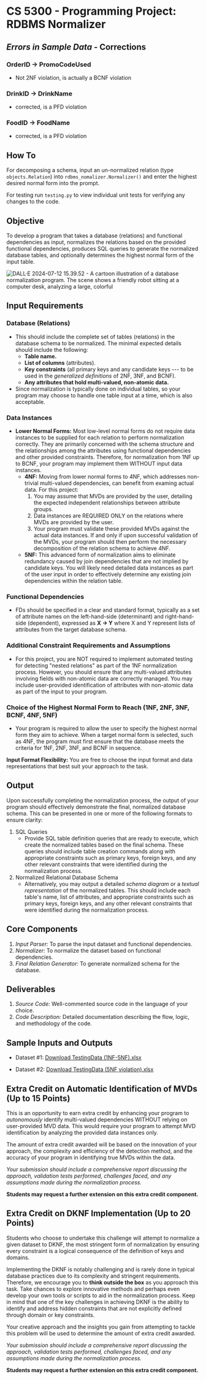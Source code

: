 # CS 5300 - Programming Project: RDBMS Normalizer

## *Errors in Sample Data* - Corrections

### OrderID -> PromoCodeUsed

- Not 2NF violation, is actually a BCNF violation

### DrinkID -> DrinkName

- corrected, is a PFD violation

### FoodID -> FoodName

- corrected, is a PFD violation

## How To

For decomposing a schema, input an un-normalized relation (type `objects.Relation`) into `rdbms_nomalizer.Normalizer()` and enter the highest desired normal form into the prompt.

For testing run `testing.py` to view individual unit tests for verifying any changes to the code.

## Objective

To develop a program that takes a database (relations) and functional dependencies as input, normalizes the relations based on the provided functional dependencies, produces SQL queries to generate the normalized database tables, and optionally determines the highest normal form of the input table.

![DALL·E 2024-07-12 15.39.52 - A cartoon illustration of a database normalization program. The scene shows a friendly robot sitting at a computer desk, analyzing a large, colorful](DALL·E%202024-07-12%2015.39.52%20-%20A%20cartoon%20illustration%20of%20a%20database%20normalization%20program.%20The%20scene%20shows%20a%20friendly%20robot%20sitting%20at%20a%20computer%20desk,%20analyzing%20a%20large,%20colorful%20f.webp)

## Input Requirements

### Database (Relations)

- This should include the complete set of tables (relations) in the database schema to be normalized. The minimal expected details should include the following:
  - **Table name.**
  - **List of columns** (attributes).
  - **Key constraints** (all primary keys and any candidate keys --- to be used in the *generalized definitions* of 2NF, 3NF, and BCNF).
  - **Any attributes that hold multi-valued, non-atomic data.**
- Since normalization is typically done on individual tables, so your program may choose to handle one table input at a time, which is also acceptable.

### Data Instances

- **Lower Normal Forms:** Most low-level normal forms do not require data instances to be supplied for each relation to perform normalization correctly. They are primarily concerned with the schema structure and the relationships among the attributes using functional dependencies and other provided constraints. Therefore, for normalization from 1NF up to BCNF, your program may implement them WITHOUT input data instances.
  - **4NF:** Moving from lower normal forms to 4NF, which addresses non-trivial multi-valued dependencies, can benefit from examing actual data. For this project:
    1. You may assume that MVDs are provided by the user, detailing the expected independent relationships between attribute groups.
    2. Data instances are REQUIRED ONLY on the relations where MVDs are provided by the user.
    3. Your program must validate these provided MVDs against the actual data instances. If and only if upon successful validation of the MVDs, your program should then perform the necessary decomposition of the relation schema to achieve 4NF.
  - **5NF:** This advanced form of normalization aims to eliminate redundancy caused by join dependencies that are not implied by candidate keys. You will likely need detailed data instances as part of the user input in order to effectively determine any existing join dependencies within the relation table.

### Functional Dependencies

- FDs should be specified in a clear and standard format, typically as a set of attribute names on the left-hand-side (determinant) and right-hand-side (dependent), expressed as **X -> Y** where X and Y represent lists of attributes from the target database schema.

### Additional Constraint Requirements and Assumptions

- For this project, you are NOT required to implement automated testing for detecting "nested relations" as part of the 1NF normalization process.  However, you should ensure that any multi-valued attributes involving fields with non-atomic data are correctly managed. You may include user-provided identification of attributes with non-atomic data as part of the input to your program.

### Choice of the Highest Normal Form to Reach (1NF, 2NF, 3NF, BCNF, 4NF, 5NF)

- Your program is required to allow the user to specify the highest normal form they aim to achieve. When a target normal form is selected, such as 4NF, the program must first ensure that the database meets the criteria for 1NF, 2NF, 3NF, and BCNF in sequence.

**Input Format Flexibility:** You are free to choose the input format and data representations that best suit your approach to the task.

## Output

Upon successfully completing the normalization process, the output of your program should effectively demonstrate the final, normalized database schema. This can be presented in one or more of the following formats to ensure clarity:

1. SQL Queries
    - Provide SQL table definition queries that are ready to execute, which create the normalized tables based on the final schema. These queries should include table creation commands along with appropriate constraints such as primary keys, foreign keys, and any other relevant constraints that were identified during the normalization process.
2. Normalized Relational Database Schema
    - Alternatively, you may output a detailed *schema diagram* or a *textual representation* of the normalized tables. This should include each table's name, list of attributes, and appropriate constraints such as primary keys, foreign keys, and any other relevant constraints that were identified during the normalization process.

## Core Components

1. *Input Parser:* To parse the input dataset and functional dependencies.
2. *Normalizer:* To normalize the dataset based on functional dependencies.
3. *Final Relation Generator:* To generate normalized schema for the database.

## Deliverables

1. *Source Code:* Well-commented source code in the language of your choice.
2. *Code Description:* Detailed documentation describing the flow, logic, and methodology of the code.

## Sample Inputs and Outputs

- Dataset #1: [Download TestingData (1NF-5NF).xlsx](TestingData%20(1NF-5NF).xlsx)

- Dataset #2: [Download TestingData (5NF violation).xlsx](TestingData%20(5NF%20violation).xlsx)

## Extra Credit on Automatic Identification of MVDs (Up to 15 Points)

This is an opportunity to earn extra credit by enhancing your program to *autonomously* identify multi-valued dependencies WITHOUT relying on user-provided MVD data. This would require your program to attempt MVD identification by analyzing the provided data instances only.

The amount of extra credit awarded will be based on the innovation of your approach, the complexity and efficiency of the detection method, and the accuracy of your program in identifying true MVDs within the data.

*Your submission should include a comprehensive report discussing the approach, validation tests performed, challenges faced, and any assumptions made during the normalization process.*

**Students may request a further extension on this extra credit component.**

## Extra Credit on DKNF Implementation (Up to 20 Points)

Students who choose to undertake this challenge will attempt to normalize a given dataset to DKNF, the most stringent form of normalization by ensuring every constraint is a logical consequence of the definition of keys and domains.

Implementing the DKNF is notably challenging and is rarely done in typical database practices due to its complexity and stringent requirements. Therefore, we encourage you to **think outside the box** as you approach this task. Take chances to explore innovative methods and perhaps even develop your own tools or scripts to aid in the normalization process. Keep in mind that one of the key challenges in achieving DKNF is the ability to identify and address hidden constraints that are not explicitly defined through domain or key constraints.

Your creative approach and the insights you gain from attempting to tackle this problem will be used to determine the amount of extra credit awarded.

*Your submission should include a comprehensive report discussing the approach, validation tests performed, challenges faced, and any assumptions made during the normalization process.*

**Students may request a further extension on this extra credit component.**
